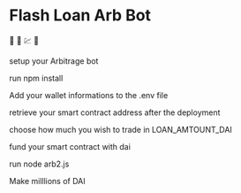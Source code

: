 # Flash Loan Arb Bot

🦄 🤖 💹 🍣

setup your Arbitrage bot 

run npm install 

Add your wallet informations to the .env file 

retrieve your smart contract address after the deployment 

choose how much you wish to trade in LOAN_AMTOUNT_DAI 

fund your smart contract with dai

run node arb2.js

Make milllions of DAI
